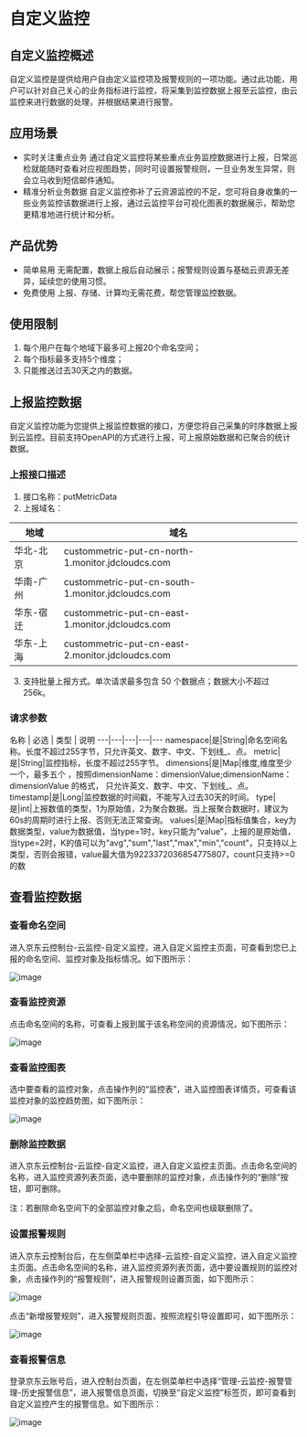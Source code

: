# 自定义监控
## 自定义监控概述
自定义监控是提供给用户自由定义监控项及报警规则的一项功能。通过此功能，用户可以针对自己关心的业务指标进行监控，将采集到监控数据上报至云监控，由云监控来进行数据的处理，并根据结果进行报警。
## 应用场景
- 实时关注重点业务  通过自定义监控将某些重点业务监控数据进行上报，日常巡检就能随时查看对应视图趋势，同时可设置报警规则，一旦业务发生异常，则会立马收到短信邮件通知。
- 精准分析业务数据  自定义监控弥补了云资源监控的不足，您可将自身收集的一些业务监控该数据进行上报，通过云监控平台可视化图表的数据展示，帮助您更精准地进行统计和分析。

##  产品优势
- 简单易用  无需配置，数据上报后自动展示；报警规则设置与基础云资源无差异，延续您的使用习惯。
- 免费使用  上报、存储、计算均无需花费，帮您管理监控数据。

## 使用限制
1. 每个用户在每个地域下最多可上报20个命名空间；
2. 每个指标最多支持5个维度；
3. 只能推送过去30天之内的数据。

## 上报监控数据
自定义监控功能为您提供上报监控数据的接口，方便您将自己采集的时序数据上报到云监控。目前支持OpenAPI的方式进行上报，可上报原始数据和已聚合的统计数据。
### 上报接口描述
1. 接口名称：putMetricData
2. 上报域名：

地域 | 域名
---|---
华北-北京 |custommetric-put-cn-north-1.monitor.jdcloudcs.com
华南-广州 |custommetric-put-cn-south-1.monitor.jdcloudcs.com
华东-宿迁 |custommetric-put-cn-east-1.monitor.jdcloudcs.com
华东-上海 |custommetric-put-cn-east-2.monitor.jdcloudcs.com
3. 支持批量上报方式。单次请求最多包含 50 个数据点；数据大小不超过 256k。

### 请求参数
名称 | 必选 | 类型 | 说明
---|---|---|---|---
namespace|是|String|命名空间名称。长度不超过255字节，只允许英文、数字、中文、下划线_、点。
metric|是|String|监控指标，长度不超过255字节。
dimensions|是|Map|维度,维度至少一个，最多五个 ，按照dimensionName：dimensionValue;dimensionName：dimensionValue 的格式， 只允许英文、数字、中文、下划线_、点。
timestamp|是|Long|监控数据的时间戳，不能写入过去30天的时间。
type|是|int|上报数值的类型，1为原始值，2为聚合数据。当上报聚合数据时，建议为60s的周期时进行上报、否则无法正常查询。
values|是|Map|指标值集合，key为数据类型，value为数据值，当type=1时，key只能为”value”，上报的是原始值，当type=2时，K的值可以为"avg","sum","last","max","min","count"，只支持以上类型，否则会报错，value最大值为9223372036854775807，count只支持>=0的数

## 查看监控数据
### 查看命名空间
进入京东云控制台-云监控-自定义监控，进入自定义监控主页面，可查看到您已上报的命名空间、监控对象及指标情况。如下图所示：

![image](cn/image/Cloud-Monitor/1.命名空间.png)

### 查看监控资源
点击命名空间的名称，可查看上报到属于该名称空间的资源情况，如下图所示：

![image](cn/image/Cloud-Monitor/2.监控对象列表.png)

### 查看监控图表
选中要查看的监控对象，点击操作列的“监控表”，进入监控图表详情页，可查看该监控对象的监控趋势图，如下图所示：

![image](cn/image/Cloud-Monitor/3.监控图.png)

### 删除监控数据
进入京东云控制台-云监控-自定义监控，进入自定义监控主页面。点击命名空间的名称，进入监控资源列表页面，选中要删除的监控对象，点击操作列的“删除”按钮，即可删除。

注：若删除命名空间下的全部监控对象之后，命名空间也级联删除了。
### 设置报警规则
进入京东云控制台后，在左侧菜单栏中选择-云监控-自定义监控，进入自定义监控主页面。点击命名空间的名称，进入监控资源列表页面，选中要设置规则的监控对象，点击操作列的“报警规则”，进入报警规则设置页面，如下图所示：

![image](http://note.youdao.com/favicon.ico)

点击“新增报警规则”，进入报警规则页面，按照流程引导设置即可，如下图所示：

![image](http://note.youdao.com/favicon.ico)

### 查看报警信息
登录京东云账号后，进入控制台页面，在左侧菜单栏中选择“管理-云监控-报警管理-历史报警信息”，进入报警信息页面，切换至“自定义监控”标签页，即可查看到自定义监控产生的报警信息。如下图所示：

![image](http://note.youdao.com/favicon.ico)
